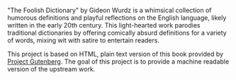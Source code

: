 "The Foolish Dictionary" by Gideon Wurdz is a whimsical collection of humorous definitions and playful reflections on the English language, likely written in the early 20th century. This light-hearted work parodies traditional dictionaries by offering comically absurd definitions for a variety of words, mixing wit with satire to entertain readers. 

This project is based on HTML, plain text version of this book provided by [Project Gutenberg](https://www.gutenberg.org/ebooks/1989). The goal of this project is to provide a machine readable version of the upstream work. 
